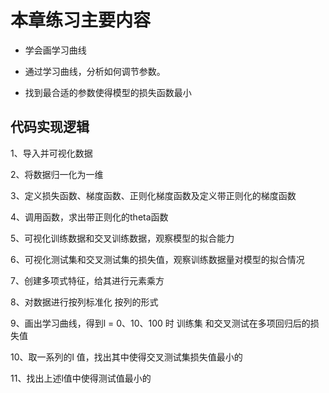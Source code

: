 # 本章练习主要内容

* 学会画学习曲线

* 通过学习曲线，分析如何调节参数。

* 找到最合适的参数使得模型的损失函数最小


## 代码实现逻辑

  1、导入并可视化数据
  
  2、将数据归一化为一维
  
  3、定义损失函数、梯度函数、正则化梯度函数及定义带正则化的梯度函数
  
  4、调用函数，求出带正则化的theta函数
  
  5、可视化训练数据和交叉训练数据，观察模型的拟合能力
  
  6、可视化测试集和交叉测试集的损失值，观察训练数据量对模型的拟合情况
  
  7、创建多项式特征，给其进行元素乘方
  
  8、对数据进行按列标准化 按列的形式
  
  9、画出学习曲线，得到l = 0、10、100 时 训练集 和交叉测试在多项回归后的损失值
  
  10、取一系列的l 值，找出其中使得交叉测试集损失值最小的
  
  11、找出上述l值中使得测试值最小的
  
  
